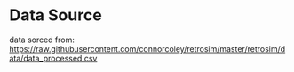 # Data Source
data sorced from: https://raw.githubusercontent.com/connorcoley/retrosim/master/retrosim/data/data_processed.csv